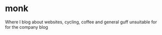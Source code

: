 monk
====

Where I blog about websites, cycling, coffee and general guff unsuitable for for the company blog
